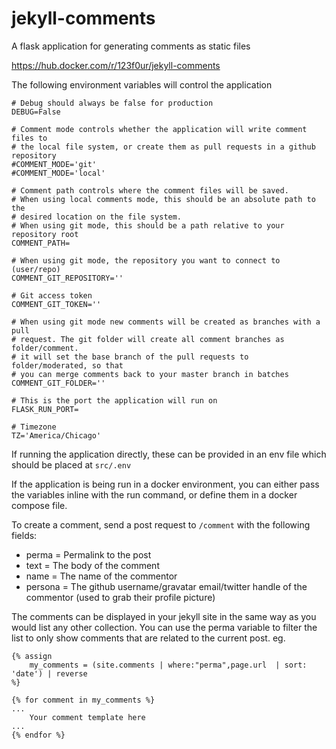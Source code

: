 # jekyll-comments
A flask application for generating comments as static files

https://hub.docker.com/r/123f0ur/jekyll-comments

The following environment variables will control the application

```
# Debug should always be false for production
DEBUG=False  

# Comment mode controls whether the application will write comment files to
# the local file system, or create them as pull requests in a github repository
#COMMENT_MODE='git'  
#COMMENT_MODE='local'

# Comment path controls where the comment files will be saved. 
# When using local comments mode, this should be an absolute path to the 
# desired location on the file system.
# When using git mode, this should be a path relative to your repository root
COMMENT_PATH=

# When using git mode, the repository you want to connect to (user/repo)
COMMENT_GIT_REPOSITORY=''

# Git access token
COMMENT_GIT_TOKEN=''

# When using git mode new comments will be created as branches with a pull
# request. The git folder will create all comment branches as folder/comment.
# it will set the base branch of the pull requests to folder/moderated, so that
# you can merge comments back to your master branch in batches
COMMENT_GIT_FOLDER=''

# This is the port the application will run on
FLASK_RUN_PORT=

# Timezone
TZ='America/Chicago'
```

If running the application directly, these can be provided in an env file which
should be placed at `src/.env`

If the application is being run in a docker environment, you can either pass
the variables inline with the run command, or define them in a docker compose
file.

To create a comment, send a post request to `/comment` with the following fields:

- perma = Permalink to the post
- text = The body of the comment
- name = The name of the commentor
- persona = The github username/gravatar email/twitter handle of the commentor (used to grab their profile picture)

The comments can be displayed in your jekyll site in the same way as you would list any other collection. You can use the perma variable to filter the list to only show comments that are related to the current post. eg.

```
{% assign 
    my_comments = (site.comments | where:"perma",page.url  | sort: 'date') | reverse 
%}

{% for comment in my_comments %}
...
    Your comment template here
...
{% endfor %}
```
